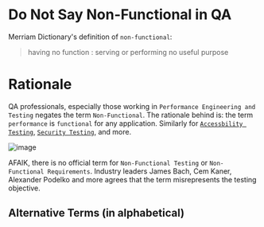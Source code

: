 # Do Not Say Non-Functional in QA

Merriam Dictionary's definition of `non-functional`: 
> having no function : serving or performing no useful purpose

# Rationale

QA professionals, especially those working in `Performance Engineering and Testing` negates the term `Non-Functional`. The rationale behind is: the term `performance` is `functional` for any application. Similarly for [`Accessbility Testing`](https://web.dev/accessible/), [`Security Testing`](https://owasp.org/www-project-top-ten/), and more.

![image](https://user-images.githubusercontent.com/2826376/193952008-7fd668db-fc00-4d68-92ef-76d1b6848306.png)

AFAIK, there is no official term for `Non-Functional Testing` or `Non-Functional Requirements`. Industry leaders James Bach, Cem Kaner, Alexander Podelko and more agrees that the term misrepresents the testing objective.

## Alternative Terms (in alphabetical)


